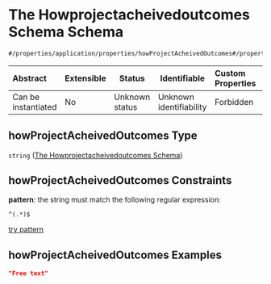 # The Howprojectacheivedoutcomes Schema Schema

```txt
#/properties/application/properties/howProjectAcheivedOutcomes#/properties/application/properties/howProjectAcheivedOutcomes
```




| Abstract            | Extensible | Status         | Identifiable            | Custom Properties | Additional Properties | Access Restrictions | Defined In                                                                                     |
| :------------------ | ---------- | -------------- | ----------------------- | :---------------- | --------------------- | ------------------- | ---------------------------------------------------------------------------------------------- |
| Can be instantiated | No         | Unknown status | Unknown identifiability | Forbidden         | Allowed               | none                | [CompletionReport.schema.json\*](../false/CompletionReport.schema.json "open original schema") |

## howProjectAcheivedOutcomes Type

`string` ([The Howprojectacheivedoutcomes Schema](completionreport-properties-the-application-schema-properties-the-howprojectacheivedoutcomes-schema.md))

## howProjectAcheivedOutcomes Constraints

**pattern**: the string must match the following regular expression: 

```regexp
^(.*)$
```

[try pattern](https://regexr.com/?expression=%5E(.*)%24 "try regular expression with regexr.com")

## howProjectAcheivedOutcomes Examples

```json
"Free text"
```
